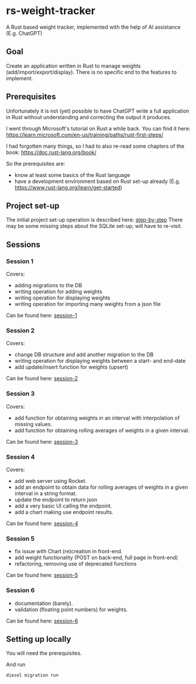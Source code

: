 # rs-weight-tracker

A Rust based weight tracker, implemented with the help of AI assistance (E.g. ChatGPT)

## Goal

Create an application written in Rust to manage weights (add/import/export/display).
There is no specific end to the features to implement.

## Prerequisites

Unfortunately it is not (yet) possible to have ChatGPT write a full application in Rust without understanding and correcting the output it produces.

I went through Microsoft's tutorial on Rust a while back. You can find it here: <https://learn.microsoft.com/en-us/training/paths/rust-first-steps/>

I had forgotten many things, so I had to also re-read some chapters of the book: <https://doc.rust-lang.org/book/>

So the prerequisites are:

- know at least some basics of the Rust language
- have a development environment based on Rust set-up already (E.g. <https://www.rust-lang.org/learn/get-started>)

## Project set-up

The initial project set-up operation is described here: [step-by-step](./docs/step-by-step.md)
There may be some missing steps about the SQLite set-up; will have to re-visit.

## Sessions

### Session 1

Covers:

- adding migrations to the DB
- writing operation for adding weights
- writing operation for displaying weights
- writing operation for importing many weights from a json file

Can be found here: [session-1](./docs/session-1.md)

### Session 2

Covers:

- change DB structure and add another migration to the DB
- writing operation for displaying weights between a start- and end-date
- add update/insert function for weights (upsert)

Can be found here: [session-2](./docs/session-2.md)

### Session 3

Covers:

- add function for obtaining weights in an interval with interpolation of missing values.
- add function for obtaining rolling averages of weights in a given interval.

Can be found here: [session-3](./docs/session-3.md)

### Session 4

Covers:

- add web server using Rocket.
- add an endpoint to obtain data for rolling averages of weights in a given interval in a string format.
- update the endpoint to return json
- add a very basic UI calling the endpoint.
- add a chart making use endpoint results.

Can be found here: [session-4](./docs/session-4.md)

### Session 5

- fix issue with Chart (re)creation in front-end.
- add weight functionality (POST on back-end, full page in front-end)
- refactoring, removing use of deprecated functions

Can be found here: [session-5](./docs/session-5.md)

### Session 6

- documentation (barely).
- validation (floating point numbers) for weights.

Can be found here: [session-6](./docs/session-6.md)

## Setting up locally

You will need the prerequisites.

And run

```cmd
diesel migration run
```

